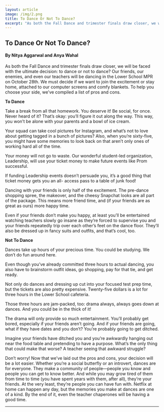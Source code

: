 ```yaml
---
layout: article
image: /img/2.png
title: To Dance Or Not To Dance? 
excerpt: "As both the Fall Dance and trimester finals draw closer, we will be faced with the ultimate decision: to dance or not to dance? Our friends, our enemies, and even our teachers will be dancing in the Lower School MPR on October 28th."
---
```


<h2>To Dance Or Not To Dance?</h2>
<h4>By Nitya Aggarwal and Anya Wahal</h4>

As both the Fall Dance and trimester finals draw closer, we will be faced with the ultimate decision: to dance or not to dance? Our friends, our enemies, and even our teachers will be dancing in the Lower School MPR on October 28th. We must decide if we want to join the excitement or stay home, attached to our computer screens and comfy blankets. To help you choose your side, we’ve compiled a list of pros and cons.

<strong>To Dance</strong>

Take a break from all that homework. You deserve it! Be social, for once. Never heard of it? That’s okay: you’ll figure it out along the way. This way, you won’t be alone with your parents and a bowl of ice cream.

Your squad can take cool pictures for Instagram, and what’s not to love about getting tagged in a bunch of pictures? Also, when you’re sixty-five, you might have some memories to look back on that aren’t only ones of working hard all of the time.

Your money will not go to waste. Our wonderful student-led organization, Leadership, will use your ticket money to make future events like Prom successful.

If funding Leadership events doesn’t persuade you, it’s a good thing that ticket money gets you an all- access pass to a table of junk food!

Dancing with your friends is only half of the excitement. The pre-dance shopping spree, the makeover, and the cheesy Snapchat looks are all part of the package. This means more friend time, and (if your friends are as great as ours) more happy time.

Even if your friends don’t make you happy, at least you’ll be entertained watching teachers slowly go insane as they’re forced to supervise you and your friends repeatedly trip over each other’s feet on the dance floor. They’ll also be dressed up in fancy suits and outfits, and that’s cool, too.  

<strong>Not To Dance</strong>

Dances take up hours of your precious time. You could be studying. We don’t do fun around here.

Even though you’ve already committed three hours to actual dancing, you also have to brainstorm outfit ideas, go shopping, pay for that tie, and get ready.

Not only do dances and dressing up cut into your focused test prep time, but the tickets are also pretty expensive. Twenty-five dollars is a lot for three hours in the Lower School cafeteria. 

Those three hours are jam-packed, too: drama always, always goes down at dances. And you could be in the thick of it!

The drama will only provide so much entertainment. You’ll probably get bored, especially if your friends aren’t going. And if your friends are going, what if they have dates and you don’t? You’re probably going to get ditched.

Imagine your friends have ditched you and you’re awkwardly hanging out near the food table and pretending to have a purpose. What’s the only thing that could make that worse? A teacher seeing that awkward struggle?  

Don’t worry! Now that we’ve laid out the pros and cons, your decision will be a lot easier. Whether you’re a social butterfly or an introvert, dances are for everyone. They make a community of people—people you know and people you can get to know better. And while you may grow tired of them from time to time (you have spent years with them, after all), they’re your friends. At the very least, they’re people you can have fun with. Netflix at home can happen any day, but the memories you make at dances are one of a kind. By the end of it, even the teacher chaperones will be having a good time.

<hr style="border-color:#7D7D7D;height:0.5px;">
<h6></h6>
